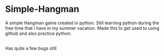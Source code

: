 # Simple-Hangman
A simple Hangman game created in python.
Still learning python during the free time that i have in my summer vacation. Made this to get used to using github and also practice python.

<br>
Has quite a few bugs still
</br>
